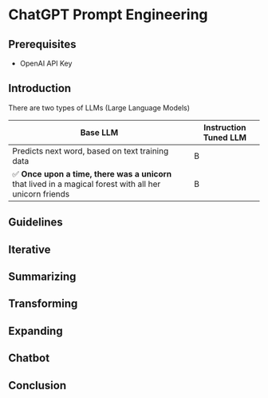 # ChatGPT Prompt Engineering

## Prerequisites

- OpenAI API Key

## Introduction

There are two types of LLMs (Large Language Models)

| Base LLM                                                                                                                 | Instruction Tuned LLM |
| ------------------------------------------------------------------------------------------------------------------------ | --------------------- |
| Predicts next word, based on text training data                                                                          | B                     |
| :white_check_mark: **Once upon a time, there was a unicorn** that lived in a magical forest with all her unicorn friends | B                     |

## Guidelines

## Iterative

## Summarizing

## Transforming

## Expanding

## Chatbot

## Conclusion
